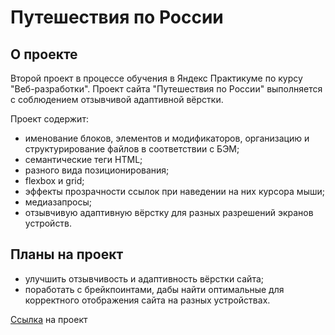 

# Путешествия по России

## О проекте

Второй проект в процессе обучения в Яндекс Практикуме по курсу "Веб-разработки". Проект сайта "Путешествия по России" выполняется с соблюдением отзывчивой адаптивной вёрстки.

Проект содержит:

* именование блоков, элементов и модификаторов, организацию и структурирование файлов в соответствии с БЭМ;
* семантические теги HTML;
* разного вида позиционирования;
* flexbox и grid;
* эффекты прозрачности ссылок при наведении на них курсора мыши;
* медиазапросы;
* отзывчивую адаптивную вёрстку для разных разрешений экранов устройств.


## Планы на проект

* улучшить отзывчивость и адаптивность вёрстки сайта;
* поработать с брейкпоинтами, дабы найти оптимальные для корректного отображения сайта на разных устройствах.

[Ссылка](https://bulgakovd97.github.io/russian-travel/index.html ) на проект
